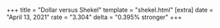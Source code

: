 +++
title = "Dollar versus Shekel"
template = "shekel.html"
[extra]
date = "April 13, 2021"
rate = "3.304"
delta = "0.395% stronger"
+++
